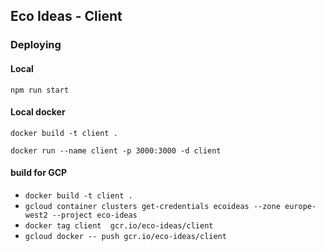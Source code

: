 
## Eco Ideas - Client


### Deploying

#### Local

`npm run start`

#### Local docker 

`docker build -t client .`

`docker run --name client -p 3000:3000 -d client`

#### build for GCP 

- `docker build -t client .`
- `gcloud container clusters get-credentials ecoideas --zone europe-west2 --project eco-ideas`
- `docker tag client  gcr.io/eco-ideas/client`
- `gcloud docker -- push gcr.io/eco-ideas/client`







